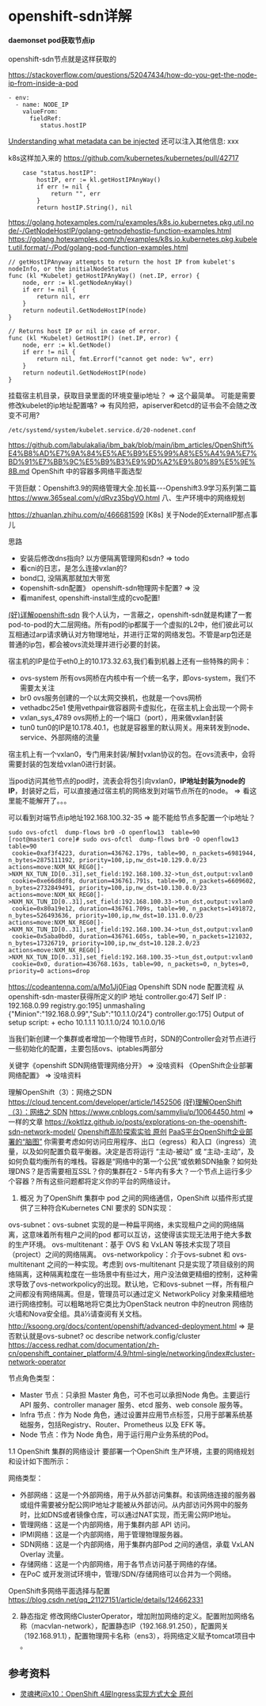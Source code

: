 # openshift-sdn详解

#### daemonset pod获取节点ip

openshift-sdn节点就是这样获取的

https://stackoverflow.com/questions/52047434/how-do-you-get-the-node-ip-from-inside-a-pod
```
- env:
  - name: NODE_IP
    valueFrom:
      fieldRef:
         status.hostIP
```

[Understanding what metadata can be injected](https://wangwei1237.github.io/Kubernetes-in-Action-Second-Edition/docs/Passing_pod_metadata_to_the_application_via_the_Downward_API.html)
还可以注入其他信息: xxx


k8s这样加入来的
https://github.com/kubernetes/kubernetes/pull/42717
```
	case "status.hostIP":
		hostIP, err := kl.getHostIPAnyWay()
		if err != nil {
			return "", err
		}
		return hostIP.String(), nil
```

https://golang.hotexamples.com/ru/examples/k8s.io.kubernetes.pkg.util.node/-/GetNodeHostIP/golang-getnodehostip-function-examples.html
https://golang.hotexamples.com/zh/examples/k8s.io.kubernetes.pkg.kubelet.util.format/-/Pod/golang-pod-function-examples.html
```
// getHostIPAnyway attempts to return the host IP from kubelet's nodeInfo, or the initialNodeStatus
func (kl *Kubelet) getHostIPAnyWay() (net.IP, error) {
	node, err := kl.getNodeAnyWay()
	if err != nil {
		return nil, err
	}
	return nodeutil.GetNodeHostIP(node)
}

// Returns host IP or nil in case of error.
func (kl *Kubelet) GetHostIP() (net.IP, error) {
	node, err := kl.GetNode()
	if err != nil {
		return nil, fmt.Errorf("cannot get node: %v", err)
	}
	return nodeutil.GetNodeHostIP(node)
}
```

挂载宿主机目录，获取目录里面的环境变量ip地址？ => 这个最简单。
可能是需要修改kubelet的ip地址配置咯?
=> 有风险把，apiserver和etcd的证书会不会随之改变不可用?
```
/etc/systemd/system/kubelet.service.d/20-nodenet.conf
```

https://github.com/labulakalia/ibm_bak/blob/main/ibm_articles/OpenShift%E4%B8%AD%E7%9A%84%E5%AE%B9%E5%99%A8%E5%A4%9A%E7%BD%91%E7%BB%9C%E5%B9%B3%E9%9D%A2%E9%80%89%E5%9E%8B.md
OpenShift 中的容器多网络平面选型

干货巨献：Openshift3.9的网络管理大全.加长篇---Openshift3.9学习系列第二篇
https://www.365seal.com/y/dRvz35bgVO.html
八、生产环境中的网络规划


https://zhuanlan.zhihu.com/p/466681599
[K8s] 关于Node的ExternalIP那点事儿

思路
* 安装后修改dns指向? 以方便隔离管理网和sdn? => todo
* 看cni的日志，是怎么连接vxlan的?
* bond口, 没隔离那就加大带宽
* 《openshift-sdn配置》 openshift-sdn物理网卡配置?  => 没
* 看manifest, openshift-install生成的cvo配置!

[(好)详解openshift-sdn](https://segmentfault.com/a/1190000039689620)
我个人认为，一言蔽之，openshift-sdn就是构建了一套pod-to-pod的大二层网络。所有pod的ip都属于一个虚拟的L2中，他们彼此可以互相通过arp请求确认对方物理地址，并进行正常的网络发包。不管是arp包还是普通的ip包，都会被ovs流处理并进行必要的封装。

宿主机的IP是位于eth0上的10.173.32.63,我们看到机器上还有一些特殊的网卡：

* ovs-system 所有ovs网桥在内核中有一个统一名字，即ovs-system，我们不需要太关注
* br0 ovs服务创建的一个以太网交换机，也就是一个ovs网桥
* vethadbc25e1 使用vethpair做容器网卡虚拟化，在宿主机上会出现一个网卡
* vxlan_sys_4789 ovs网桥上的一个端口（port），用来做vxlan封装
* tun0 tun0的IP是10.178.40.1，也就是容器里的默认网关。用来转发到node、service、外部网络的流量

宿主机上有一个vxlan0，专门用来封装/解封vxlan协议的包。在ovs流表中，会将需要封装的包发给vxlan0进行封装。

当pod访问其他节点的pod时，流表会将包引向vxlan0，**IP地址封装为node的IP**，封装好之后，可以直接通过宿主机的网络发到对端节点所在的node。
=> 看这里能不能解开了。。。

可以看到对端节点ip地址192.168.100.32-35 => 能不能给节点多配置一个ip地址？
```
sudo ovs-ofctl  dump-flows br0 -O openflow13  table=90
[root@master1 core]# sudo ovs-ofctl  dump-flows br0 -O openflow13  table=90
 cookie=0xaf3f4223, duration=436762.179s, table=90, n_packets=6981944, n_bytes=2875111192, priority=100,ip,nw_dst=10.129.0.0/23 actions=move:NXM_NX_REG0[]->NXM_NX_TUN_ID[0..31],set_field:192.168.100.32->tun_dst,output:vxlan0
 cookie=0xe66d8df8, duration=436761.791s, table=90, n_packets=6609602, n_bytes=2732849491, priority=100,ip,nw_dst=10.130.0.0/23 actions=move:NXM_NX_REG0[]->NXM_NX_TUN_ID[0..31],set_field:192.168.100.33->tun_dst,output:vxlan0
 cookie=0x80a19e12, duration=436761.709s, table=90, n_packets=1491872, n_bytes=526493636, priority=100,ip,nw_dst=10.131.0.0/23 actions=move:NXM_NX_REG0[]->NXM_NX_TUN_ID[0..31],set_field:192.168.100.34->tun_dst,output:vxlan0
 cookie=0x5aba0bd0, duration=436761.605s, table=90, n_packets=121032, n_bytes=17326719, priority=100,ip,nw_dst=10.128.2.0/23 actions=move:NXM_NX_REG0[]->NXM_NX_TUN_ID[0..31],set_field:192.168.100.35->tun_dst,output:vxlan0
 cookie=0x0, duration=436768.163s, table=90, n_packets=0, n_bytes=0, priority=0 actions=drop
```

https://codeantenna.com/a/Mo1Jj0Fiaq
Openshift SDN node 配置流程
从openshift-sdn-master获得所定义的IP 地址
controller.go:47] Self IP : 192.168.0.99
registry.go:195] unmashaling {"Minion":"192.168.0.99","Sub":"10.1.1.0/24"}
controller.go:175] Output of setup script: + echo 10.1.1.1 10.1.1.0/24 10.1.0.0/16

当我们新创建一个集群或者增加一个物理节点时，SDN的Controller会对节点进行一些初始化的配置，主要包括ovs、iptables两部分


关键字《openshift SDN网络管理网络分开》 => 没啥资料
《OpenShift企业部署 网络配置》 => 没啥资料


理解OpenShift（3）：网络之SDN
https://cloud.tencent.com/developer/article/1452506
[(好)理解OpenShift（3）：网络之 SDN](https://blog.csdn.net/weixin_30363509/article/details/97822588)
https://www.cnblogs.com/sammyliu/p/10064450.html => 一样的文章
https://koktlzz.github.io/posts/explorations-on-the-openshift-sdn-network-model/
[Openshift高阶探索实验 原创](https://blog.51cto.com/u_15127570/2714635)
[PaaS平台OpenShift企业部署的“脑图”](https://gist.github.com/baymaxium/d4bff9ffd309092f71dec8175765ac38)
你需要考虑如何访问应用程序、出口（egress）和入口（ingress）流量，以及如何配置负载平衡器。决定是否将运行 “主动-被动” 或 “主动-主动”，及如何负载均衡所有的堆栈。容器是“网络中的第一个公民”或依赖SDN抽象？如何处理DNS？是否需要相互SSL？你的集群在2 - 5年内有多大？一个节点上运行多少个容器？所有这些问题都将定义你的平台的网络设计。


1. 概况
为了OpenShift 集群中 pod 之间的网络通信，OpenShift 以插件形式提供了三种符合Kubernetes CNI 要求的 SDN实现：

ovs-subnet：ovs-subnet 实现的是一种扁平网络，未实现租户之间的网络隔离，这意味着所有租户之间的pod 都可以互访，这使得该实现无法用于绝大多数的生产环境。
ovs-multitenant：基于 OVS 和 VxLAN 等技术实现了项目（project）之间的网络隔离。
ovs-networkpolicy：介于ovs-subnet 和 ovs-multitenant 之间的一种实现。考虑到 ovs-multitenant  只是实现了项目级别的网络隔离，这种隔离粒度在一些场景中有些过大，用户没法做更精细的控制，这种需求导致了ovs-networkpolicy的出现。默认地，它和ovs-subnet 一样，所有租户之间都没有网络隔离。但是，管理员可以通过定义 NetworkPolicy 对象来精细地进行网络控制。可以粗略地将它类比为OpenStack neutron 中的neutron 网络防火墙和Nova安全组。具ä½请查阅有关文档。
http://ksoong.org/docs/content/openshift/advanced-deployment.html
=> 是否默认就是ovs-subnet?
oc describe network.config/cluster
https://access.redhat.com/documentation/zh-cn/openshift_container_platform/4.9/html-single/networking/index#cluster-network-operator

节点角色类型：

* Master 节点：只承担 Master 角色，可不也可以承担Node 角色。主要运行 API 服务、controller manager 服务、etcd 服务、web console 服务等。
* Infra 节点：作为 Node 角色，通过设置并应用节点标签，只用于部署系统基础服务，包括Registry、Router、Prometheus 以及 EFK 等。
* Node 节点：作为 Node 角色，用于运行用户业务系统的Pod。

1.1 OpenShift 集群的网络设计
要部署一个OpenShift 生产环境，主要的网络规划和设计如下图所示：

网络类型：

* 外部网络：这是一个外部网络，用于从外部访问集群。和该网络连接的服务器或组件需要被分配公网IP地址才能被从外部访问。从内部访问外网中的服务时，比如DNS或者镜像仓库，可以通过NAT实现，而无需公网IP地址。
* 管理网络：这是一个内部网络，用于集群内部 API 访问。
* IPMI网络：这是一个内部网络，用于管理物理服务器。
* SDN网络：这是一个内部网络，用于集群内部Pod 之间的通信，承载 VxLAN Overlay 流量。
* 存储网络：这是一个内部网络，用于各节点访问基于网络的存储。
* 在PoC 或开发测试环境中，管理/SDN/存储网络可以合并为一个网络。

OpenShift多网络平面选择与配置
https://blog.csdn.net/qq_21127151/article/details/124662331

2. 静态指定
修改网络ClusterOperator，增加附加网络的定义。配置附加网络名称（macvlan-network），配置静态IP（192.168.91.250），配置网关（192.168.91.1），配置物理网卡名称（ens3），将网络定义赋予tomcat项目中 。

## 参考资料

* [灵魂拷问x10：OpenShift 4层Ingress实现方式大全 原创](https://blog.51cto.com/u_15127570/2711055)
